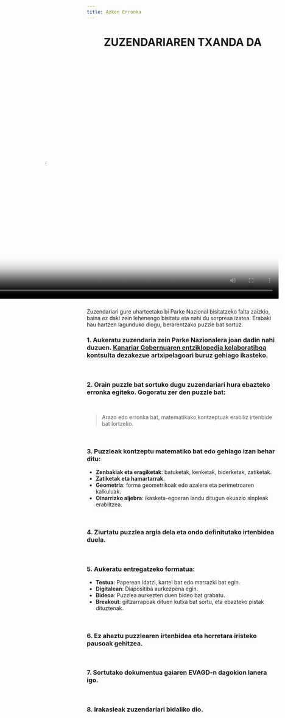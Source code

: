 ```yaml
---
title: Azken Erronka
---
```


<center>

# ZUZENDARIAREN TXANDA DA
</center>
<br />

<video autoplay controls height="620" poster="/img/actividad-1/reto-6/mensaje-final-del-director-720-poster.png" style="float: right; margin-left: 35px; margin-bottom: 25px;">
  <source
    src="/img/actividad-1/reto-6/mensaje-final-del-director-720.mov"
    type="video/mp4"
  >
  Zure arakatzaileak ez du bideo etiketa onartzen.
</video>

Zuzendariari gure uharteetako bi Parke Nazional bisitatzeko falta zaizkio, baina ez daki zein lehenengo bisitatu eta nahi du sorpresa izatea. Erabaki hau hartzen lagunduko diogu, berarentzako puzzle bat sortuz.

### 1. Aukeratu zuzendaria zein Parke Nazionalera joan dadin nahi duzuen. [Kanariar Gobernuaren entziklopedia kolaboratiboa](https://www3.gobiernodecanarias.org/medusa/wiki/index.php?title=Página_principal) kontsulta dezakezue artxipelagoari buruz gehiago ikasteko.
<br />

### 2. Orain puzzle bat sortuko dugu zuzendariari hura ebazteko erronka egiteko. Gogoratu zer den puzzle bat:
<br />

> Arazo edo erronka bat, matematikako kontzeptuak erabiliz irtenbide bat lortzeko.
<br />

### 3. Puzzleak kontzeptu matematiko bat edo gehiago izan behar ditu:

- **Zenbakiak eta eragiketak**: batuketak, kenketak, biderketak, zatiketak.
- **Zatiketak eta hamartarrak**.
- **Geometria**: forma geometrikoak edo azalera eta perimetroaren kalkuluak.
- **Oinarrizko aljebra**: ikasketa-egoeran landu ditugun ekuazio sinpleak erabiltzea.
<br />

### 4. Ziurtatu puzzlea argia dela eta ondo definitutako irtenbidea duela.
<br />

### 5. Aukeratu entregatzeko formatua:

- **Testua**: Paperean idatzi, kartel bat edo marrazki bat egin.
- **Digitalean**: Diapositiba aurkezpena egin.
- **Bideoa**: Puzzlea aurkezten duen bideo bat grabatu.
- **Breakout**: giltzarrapoak dituen kutxa bat sortu, eta ebazteko pistak dituztenak.
<br />

### 6. Ez ahaztu puzzlearen irtenbidea eta horretara iristeko pausoak gehitzea.
<br />

### 7. Sortutako dokumentua gaiaren EVAGD-n dagokion lanera igo.
<br />

### 8. Irakasleak zuzendariari bidaliko dio.
